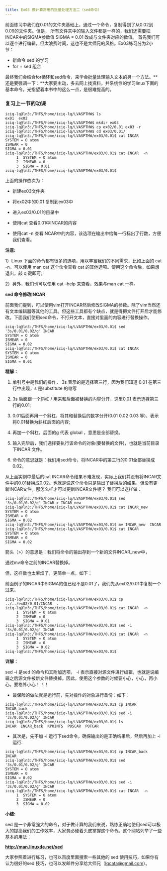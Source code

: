 ```yaml
---
title: Ex03 做计算常用的批量处理方法二（sed命令）
---
```


 

前面练习中我们在0.01的文件夹基础上，通过一个命令，复制得到了从0.02到0.09的文件夹。但是， 所有文件夹中的输入文件都是一样的，我们还需要把INCAR中的SIGMA参数值 SIGMA = 0.01 改成与文件夹对应的数值。 首先我们可以逐个进行编辑，但太浪费时间，这也不是大师兄的风格。Ex03练习分为2小节：

* 新命令 sed 的学习
* for + sed 组合

最终我们会结合for循环和sed命令，来学会批量处理输入文本的另一个方法。**还是要强调一下：**大家要主动，多去网上找资料，并系统性的学习linux下面的基本命令。光指望着本书中的这么一点，是很难提高的。



### 复习上一节的功课

```
iciq-lq@ln3:/THFS/home/iciq-lq/LVASPTHW$ ls
ex01  ex02
iciq-lq@ln3:/THFS/home/iciq-lq/LVASPTHW$ mkdir ex03 
iciq-lq@ln3:/THFS/home/iciq-lq/LVASPTHW$ cp ex02/0.01 ex03 -r 
iciq-lq@ln3:/THFS/home/iciq-lq/LVASPTHW$ cd ex03/0.01/
iciq-lq@ln3:/THFS/home/iciq-lq/LVASPTHW/ex03/0.01$ cat INCAR  
SYSTEM = O atom 
ISMEAR = 0       
SIGMA = 0.01      
iciq-lq@ln3:/THFS/home/iciq-lq/LVASPTHW/ex03/0.01$ cat INCAR  -n 
     1	SYSTEM = O atom 
     2	ISMEAR = 0       
     3	SIGMA = 0.01      
iciq-lq@ln3:/THFS/home/iciq-lq/LVASPTHW/ex03/0.01$ 

```

上面的操作依次为：

* 新建ex03文件夹

* 将ex02中的0.01 复制到ex03中
* 进入ex03/0.01的目录中
* 使用cat 查看0.01中INCAR的内容
* 使用cat -n 查看INCAR中的内容，该选项在输出中给每一行标出了行数，方便我们查看。

**注意:** 

1）Linux 下面的命令都有很多的选项，用以丰富我们的不同需求，比如上面的 cat -n，可以使用 man cat 这个命令查看 cat 的其他选项。使用这个命令后，如果想退出，敲 q 键即可;

2）另外，我们也可以使用 cat –help 来查看，效果与man cat 一样。



**sed 命令修改INCAR**

前面我们提到，可以使用vim打开INCAR然后修改SIGMA的参数。除了vim当然还有文本编辑器等其他的工具。但这些工具都有个缺点，就是得把文件打开后才能修改。下面我们使用sed命令，不打开文本，直接对里面的内容进行替换操作。

```
iciq-lq@ln3:/THFS/home/iciq-lq/LVASPTHW/ex03/0.01$ sed '3s/0.01/0.02/g' INCAR 
SYSTEM = O atom 
ISMEAR = 0       
SIGMA = 0.02      
iciq-lq@ln3:/THFS/home/iciq-lq/LVASPTHW/ex03/0.01$ cat INCAR  
SYSTEM = O atom 
ISMEAR = 0       
SIGMA = 0.01      
```

**精解：**

1) 	单引号中是我们的操作， 3s 表示的是选择第三行，因为我们知道 0.01 在第三行中出现，s 是substitute 的缩写
2)	3s 后面跟一个斜杠 /  用来和后面被替换的内容分开，这里0.01 表示选择第三行的0.01;

3)	0.01后面再用一个斜杠，将其和替换后的数字分开(0.01  0.02  0.03 等)，表示将0.01替换为斜杠后面的内容;

4)	再加一个斜杠，后面的g 代表 global ，意思是全部替换。

5)	输入完毕后，我们选择要执行该命令的对象(要替换的文件)，也就是当前目录下INCAR 文件。

6)	 命令的意思就是：我们用sed命令，将INCAR中的第三行的0.01全部替换成0.02。



从上面实例中最后的cat INCAR命令结果不难发现，实际上我们并没有将INCAR文件中的0.01替换成0.02。也就是说这个命令只是输出了替换后的结果，但没有更新INCAR文件。那怎么样才可以更新INCAR文件呢？ 我们可以这样做：

```
iciq-lq@ln3:/THFS/home/iciq-lq/LVASPTHW/ex03/0.01$ sed '3s/0.01/0.02/g' INCAR > INCAR_new
iciq-lq@ln3:/THFS/home/iciq-lq/LVASPTHW/ex03/0.01$ cat INCAR_new 
SYSTEM = O atom 
ISMEAR = 0       
SIGMA = 0.02      
iciq-lq@ln3:/THFS/home/iciq-lq/LVASPTHW/ex03/0.01$ mv INCAR_new  INCAR 
iciq-lq@ln3:/THFS/home/iciq-lq/LVASPTHW/ex03/0.01$ cat INCAR  
SYSTEM = O atom 
ISMEAR = 0       
SIGMA = 0.02      
```

箭头（>）的意思是：我们将命令的输出存到一个新的文件INCAR_new中，

通过mv命令之前的INCAR替换掉。



但，这样做也太麻烦了，更简单一点，如下：

前面例子的INCAR中SIGMA的值已经不是0.01了，我们先从ex02/0.01中复制一个过来。

```
iciq-lq@ln3:/THFS/home/iciq-lq/LVASPTHW/ex03/0.01$ cp ../../ex02/0.01/INCAR  .
iciq-lq@ln3:/THFS/home/iciq-lq/LVASPTHW/ex03/0.01$ cat INCAR  -n 
     1	SYSTEM = O atom 
     2	ISMEAR = 0       
     3	SIGMA = 0.01      
iciq-lq@ln3:/THFS/home/iciq-lq/LVASPTHW/ex03/0.01$ sed -i '3s/0.01/0.02/g' INCAR 
iciq-lq@ln3:/THFS/home/iciq-lq/LVASPTHW/ex03/0.01$ cat INCAR  -n 
     1	SYSTEM = O atom 
     2	ISMEAR = 0       
     3	SIGMA = 0.02      
iciq-lq@ln3:/THFS/home/iciq-lq/LVASPTHW/ex03/0.01$ 

```

**详解：**

sed –i 是sed 的命令和其附加选项， -i 表示直接对源文件进行编辑，也就是说编辑之后源文件被新文件替换掉。因此，使用这个参数的时候要小心，小心，再小心。要格外小心！！！

* 最保险的做法就是运行前，先对操作的对象进行备份：如下：

```
iciq-lq@ln3:/THFS/home/iciq-lq/LVASPTHW/ex03/0.01$ cp INCAR  INCAR_back
iciq-lq@ln3:/THFS/home/iciq-lq/LVASPTHW/ex03/0.01$ sed -i '3s/0.01/0.02/g' INCAR 
iciq-lq@ln3:/THFS/home/iciq-lq/LVASPTHW/ex03/0.01$ ls
INCAR  INCAR_back  KPOINTS  POSCAR  POTCAR
```

* 其次是，先不加 -i 运行下sed命令，确保输出的是正确结果后，然后再加上 -i 运行.

```
iciq-lq@ln3:/THFS/home/iciq-lq/LVASPTHW/ex03/0.01$ cp INCAR_back  INCAR 
iciq-lq@ln3:/THFS/home/iciq-lq/LVASPTHW/ex03/0.01$ sed '3s/0.01/0.02/g' INCAR
SYSTEM = O atom 
ISMEAR = 0       
SIGMA = 0.02      
iciq-lq@ln3:/THFS/home/iciq-lq/LVASPTHW/ex03/0.01$ sed -i '3s/0.01/0.02/g' INCAR
iciq-lq@ln3:/THFS/home/iciq-lq/LVASPTHW/ex03/0.01$ cat INCAR  -n 
     1	SYSTEM = O atom 
     2	ISMEAR = 0       
     3	SIGMA = 0.02    
```



**小结:**

sed 是一个非常强大的命令，对于做计算的我们来说，熟练正确地使用sed可以极大的提高我们的工作效率，大家务必硬着头皮掌握这个命令。这个网站列举了一些基本的用法：

**http://man.linuxde.net/sed** 

大家参照着进行练习，也可以百度里面搜索一些其他的 sed 使用技巧，如果你有认为很好的sed 技巧，也可以发邮件分享给大师兄（lqcata@gmail.com）。